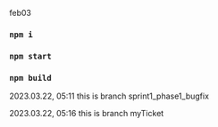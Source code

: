 feb03

### `npm i`
### `npm start`
### `npm build`

2023.03.22, 05:11
this is branch sprint1_phase1_bugfix

2023.03.22, 05:16
this is branch myTicket